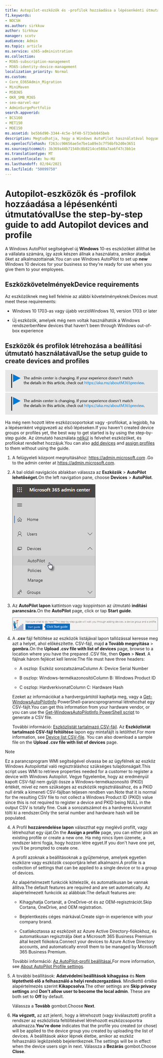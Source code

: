 ```yaml
---
title: Autopilot-eszközök és -profilok hozzáadása a lépésenkénti útmutatóval
f1.keywords:
- NOCSH
ms.author: sirkkuw
author: Sirkkuw
manager: scotv
audience: Admin
ms.topic: article
ms.service: o365-administration
ms.collection:
- M365-subscription-management
- M365-identity-device-management
localization_priority: Normal
ms.custom:
- Core_O365Admin_Migration
- MiniMaven
- MSB365
- OKR_SMB_M365
- seo-marvel-mar
- AdminSurgePortfolio
search.appverid:
- BCS160
- MET150
- MOE150
ms.assetid: be5b6d90-3344-4c5e-bf40-5733eb845beb
description: Megtudhatja, hogy a Windows AutoPilot használatával hogyan állíthat be új Windows 10-es eszközöket a vállalata számára, hogy készen álljanak az alkalmazottak használatára.
ms.openlocfilehash: f263cc90656ae5e7be1a89e3c7f56bfb2d0e3651
ms.sourcegitcommit: 3b369a44b71540c8b8214ce588a7aa6f47c3bb1e
ms.translationtype: MT
ms.contentlocale: hu-HU
ms.lasthandoff: 02/04/2021
ms.locfileid: "50099750"
---
```

# <a name="use-the-step-by-step-guide-to-add-autopilot-devices-and-profile"></a><span data-ttu-id="a37a7-103">Autopilot-eszközök és -profilok hozzáadása a lépésenkénti útmutatóval</span><span class="sxs-lookup"><span data-stu-id="a37a7-103">Use the step-by-step guide to add Autopilot devices and profile</span></span>

<span data-ttu-id="a37a7-104">A Windows AutoPilot segítségével új **Windows** 10-es eszközöket állíthat be a vállalata számára, így azok készen állnak a használatra, amikor átadjuk őket az alkalmazottainak.</span><span class="sxs-lookup"><span data-stu-id="a37a7-104">You can use Windows AutoPilot to set up **new** Windows 10 devices for your business so they're ready for use when you give them to your employees.</span></span>
  
## <a name="device-requirements"></a><span data-ttu-id="a37a7-105">Eszközkövetelmények</span><span class="sxs-lookup"><span data-stu-id="a37a7-105">Device requirements</span></span>

<span data-ttu-id="a37a7-106">Az eszközöknek meg kell felelnie az alábbi követelményeknek:</span><span class="sxs-lookup"><span data-stu-id="a37a7-106">Devices must meet these requirements:</span></span>
  
- <span data-ttu-id="a37a7-107">Windows 10 1703-as vagy újabb verzió</span><span class="sxs-lookup"><span data-stu-id="a37a7-107">Windows 10, version 1703 or later</span></span>
    
- <span data-ttu-id="a37a7-108">Új eszközök, amelyek még nem voltak használhatók a Windows rendszerben</span><span class="sxs-lookup"><span data-stu-id="a37a7-108">New devices that haven't been through Windows out-of-box experience</span></span>
    
## <a name="use-the-setup-guide-to-create-devices-and-profiles"></a><span data-ttu-id="a37a7-109">Eszközök és profilok létrehozása a beállítási útmutató használatával</span><span class="sxs-lookup"><span data-stu-id="a37a7-109">Use the setup guide to create devices and profiles</span></span>

<span data-ttu-id="a37a7-110">[![A megjelenő címke figyelmeztet a felügyeleti központ változásaira, további részleteket itt talál: aka.ms/aboutM365preview.](../media/m365admincenterchanging.png)](https://docs.microsoft.com/office365/admin/microsoft-365-admin-center-preview)</span><span class="sxs-lookup"><span data-stu-id="a37a7-110">[![Label to let you know the admin center is changing and you can find more details at aka.ms/aboutM365preview.](../media/m365admincenterchanging.png)](https://docs.microsoft.com/office365/admin/microsoft-365-admin-center-preview)</span></span>

<span data-ttu-id="a37a7-111">Ha még nem hozott létre eszközcsoportokat vagy -profilokat, a legjobb, ha a lépésenként végigvezeti az első lépéseken.</span><span class="sxs-lookup"><span data-stu-id="a37a7-111">If you haven't created device groups or profiles yet, the best way to get started is by using the step-by-step guide.</span></span> <span data-ttu-id="a37a7-112">Az útmutató használata [](create-and-edit-autopilot-profiles.md) [nélkül](create-and-edit-autopilot-devices.md) is felvehet eszközöket, és profilokat rendelhet hozzájuk.</span><span class="sxs-lookup"><span data-stu-id="a37a7-112">You can also [add devices](create-and-edit-autopilot-devices.md) and [assign profiles](create-and-edit-autopilot-profiles.md) to them without using the guide.</span></span> 
  
1. <span data-ttu-id="a37a7-113">A felügyeleti központ megnyitásához: <a href="https://go.microsoft.com/fwlink/p/?linkid=837890" target="_blank">https://admin.microsoft.com</a> .</span><span class="sxs-lookup"><span data-stu-id="a37a7-113">Go to the admin center at <a href="https://go.microsoft.com/fwlink/p/?linkid=837890" target="_blank">https://admin.microsoft.com</a>.</span></span>

2. <span data-ttu-id="a37a7-114">A bal oldali navigációs ablakban válassza az **Eszközök** \> **AutoPilot lehetőséget.**</span><span class="sxs-lookup"><span data-stu-id="a37a7-114">On the left navigation pane, choose **Devices** \> **AutoPilot**.</span></span>

    ![A Felügyeleti központban válassza ki az eszközöket, majd az AutoPilotot.](../media/AutoPilot.png)
  
2. <span data-ttu-id="a37a7-116">Az **AutoPilot lapon** kattintson vagy koppintson az útmutató **indítási parancsára.**</span><span class="sxs-lookup"><span data-stu-id="a37a7-116">On the **AutoPilot** page, click or tap **Start guide**.</span></span>
    
    ![Click Start guide for step-by-step instructions for Autopilot.](../media/31662655-d1e6-437d-87ea-c0dec5da56f7.png)
  
3. <span data-ttu-id="a37a7-118">A **.csv** fájl feltöltése az eszközök listájával lapon tallózással keresse meg azt a helyet, ahol előkészítette. CSV-fájl, majd **a Tovább megnyitása** \> **gombra.**</span><span class="sxs-lookup"><span data-stu-id="a37a7-118">On the **Upload .csv file with list of devices** page, browse to a location where you have the prepared .CSV file, then **Open** \> **Next**.</span></span> <span data-ttu-id="a37a7-119">A fájlnak három fejlécet kell lennie:</span><span class="sxs-lookup"><span data-stu-id="a37a7-119">The file must have three headers:</span></span>
    
    - <span data-ttu-id="a37a7-120">A oszlop: Eszköz sorozatszáma</span><span class="sxs-lookup"><span data-stu-id="a37a7-120">Column A: Device Serial Number</span></span>
    
    - <span data-ttu-id="a37a7-121">B oszlop: Windows-termékazonosító</span><span class="sxs-lookup"><span data-stu-id="a37a7-121">Column B: Windows Product ID</span></span>
    
    - <span data-ttu-id="a37a7-122">C oszlop: Hardverkivonat</span><span class="sxs-lookup"><span data-stu-id="a37a7-122">Column C: Hardware Hash</span></span>
    
    <span data-ttu-id="a37a7-123">Ezeket az információkat a hardvergyártótól kaphatja meg, vagy a [Get-WindowsAutoPilotInfo](https://www.powershellgallery.com/packages/Get-WindowsAutoPilotInfo) PowerShell-parancsprogrammal létrehozhat egy CSV-fájlt.</span><span class="sxs-lookup"><span data-stu-id="a37a7-123">You can get this information from your hardware vendor, or you can use the [Get-WindowsAutoPilotInfo PowerShell script](https://www.powershellgallery.com/packages/Get-WindowsAutoPilotInfo) to generate a CSV file.</span></span> 
    
    <span data-ttu-id="a37a7-p103">További információ: [Eszközlistát tartalmazó CSV-fájl](https://docs.microsoft.com/microsoft-365/admin/misc/device-list). Az **Eszközlistát tartalmazó CSV-fájl feltöltése** lapon egy mintafájlt is letölthet.</span><span class="sxs-lookup"><span data-stu-id="a37a7-p103">For more information, see [Device list CSV-file](https://docs.microsoft.com/microsoft-365/admin/misc/device-list). You can also download a sample file on the **Upload .csv file with list of devices** page.</span></span> 
    
> [!NOTE]
> <span data-ttu-id="a37a7-126">Ez a parancsprogram WMI segítségével olvassa be az ügyfélnek az eszköz Windows Autopilottal való regisztráláshoz szükséges tulajdonságait.</span><span class="sxs-lookup"><span data-stu-id="a37a7-126">This script uses WMI to retrieve properties needed for a customer to register a device with Windows Autopilot.</span></span> <span data-ttu-id="a37a7-127">Vegye figyelembe, hogy az eredményül kapott CSV-fájl nem gyűjti össze a Windows-termékazonosító (PKID) értékét, mivel ez nem szükséges az eszközök regisztrálásához, és a PKID null érték a kimeneti CSV-fájlban teljesen rendben van.</span><span class="sxs-lookup"><span data-stu-id="a37a7-127">Note that it is normal for the resulting CSV file to not collect a Windows Product ID (PKID) value since this is not required to register a device and PKID being NULL in the output CSV is totally fine.</span></span> <span data-ttu-id="a37a7-128">Csak a sorozatszámot és a hardveres kivonatot tölti ki a rendszer.</span><span class="sxs-lookup"><span data-stu-id="a37a7-128">Only the serial number and hardware hash will be populated.</span></span>
    
4. <span data-ttu-id="a37a7-129">A Profil **hozzárendelése lapon** választhat egy meglévő profilt, vagy létrehozhat egy újat.</span><span class="sxs-lookup"><span data-stu-id="a37a7-129">On the **Assign a profile** page, you can either pick an existing profile or create a new one.</span></span> <span data-ttu-id="a37a7-130">Ha még nincs ilyen üzenete, a rendszer kérni fogja, hogy hozzon létre egyet.</span><span class="sxs-lookup"><span data-stu-id="a37a7-130">If you don't have one yet, you'll be prompted to create one.</span></span> 
    
    <span data-ttu-id="a37a7-131">A profil azoknak a beállításoknak a gyűjteménye, amelyek egyetlen eszközre vagy eszközök csoportjára lehet alkalmazni.</span><span class="sxs-lookup"><span data-stu-id="a37a7-131">A profile is a collection of settings that can be applied to a single device or to a group of devices.</span></span>
    
    <span data-ttu-id="a37a7-132">Az alapértelmezett funkciók kötelezők, és automatikusan be vannak állítva.</span><span class="sxs-lookup"><span data-stu-id="a37a7-132">The default features are required and are set automatically.</span></span> <span data-ttu-id="a37a7-133">Az alapértelmezett funkciók az alábbiak:</span><span class="sxs-lookup"><span data-stu-id="a37a7-133">The default features are:</span></span>
    
    - <span data-ttu-id="a37a7-134">Kihagyhatja Cortanát, a OneDrive-ot és az OEM-regisztrációt.</span><span class="sxs-lookup"><span data-stu-id="a37a7-134">Skip Cortana, OneDrive, and OEM registration.</span></span>
    
    - <span data-ttu-id="a37a7-135">Bejelentkezés céges márkával.</span><span class="sxs-lookup"><span data-stu-id="a37a7-135">Create sign-in experience with your company brand.</span></span>
    
    - <span data-ttu-id="a37a7-136">Csatlakoztassa az eszközeit az Azure Active Directory-fiókokhoz, és automatikusan regisztrálja őket a Microsoft 365 Business Premium által kezelt fiókokra.</span><span class="sxs-lookup"><span data-stu-id="a37a7-136">Connect your devices to Azure Active Directory accounts, and automatically enroll them to be managed by Microsoft 365 Business Premium.</span></span>
    
    <span data-ttu-id="a37a7-137">További információ: [Az AutoPilot-profil beállításai.](autopilot-profile-settings.md)</span><span class="sxs-lookup"><span data-stu-id="a37a7-137">For more information, see [About AutoPilot Profile settings](autopilot-profile-settings.md).</span></span> 
    
5. <span data-ttu-id="a37a7-138">A további beállítások: **Adatvédelmi beállítások kihagyása** és **Nem léptethető elő a felhasználó a helyi rendszergazdává**. Mindkettő értéke alapértelmezés szerint **Kikapcsolva**.</span><span class="sxs-lookup"><span data-stu-id="a37a7-138">The other settings are **Skip privacy settings** and **Don't allow user to become the local admin**. These are both set to **Off** by default.</span></span> 
    
    <span data-ttu-id="a37a7-139">Válassza a **Tovább** gombot.</span><span class="sxs-lookup"><span data-stu-id="a37a7-139">Choose **Next**.</span></span>
    
6. <span data-ttu-id="a37a7-140">**Ha végzett,** az azt jelenti, hogy a létrehozott (vagy kiválasztott) profilt a rendszer az eszközlista feltöltésével létrehozott eszközcsoportra alkalmazza.</span><span class="sxs-lookup"><span data-stu-id="a37a7-140">**You're done** indicates that the profile you created (or chose) will be applied to the device group you created by uploading the list of devices.</span></span> <span data-ttu-id="a37a7-141">A beállítások akkor lépnek életbe, amikor az eszköz felhasználói legközelebb bejelentkeznek.</span><span class="sxs-lookup"><span data-stu-id="a37a7-141">The settings will be in effect when the device users sign in next.</span></span> <span data-ttu-id="a37a7-142">Válassza a **Bezárás** gombot.</span><span class="sxs-lookup"><span data-stu-id="a37a7-142">Choose **Close**.</span></span>
    

